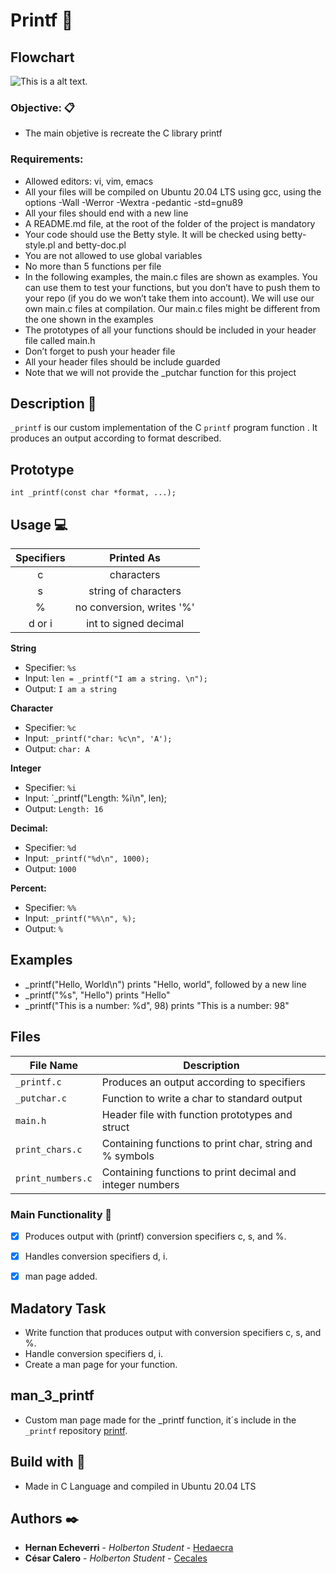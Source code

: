 # Printf :floppy_disk: 

## Flowchart

![This is a alt text.](https://app.code2flow.com/0FVgTQYGFEqX.png "This is a sample image.")

### Objective: :clipboard:

* The main objetive is recreate the C library printf

### Requirements:

* Allowed editors: vi, vim, emacs
* All your files will be compiled on Ubuntu 20.04 LTS using gcc, using the options -Wall -Werror -Wextra -pedantic -std=gnu89
* All your files should end with a new line
* A README.md file, at the root of the folder of the project is mandatory
* Your code should use the Betty style. It will be checked using betty-style.pl and betty-doc.pl
* You are not allowed to use global variables
* No more than 5 functions per file
* In the following examples, the main.c files are shown as examples. You can use them to test your functions, but you don’t have to push them to your repo (if you do we won’t take them into account). We will use our own main.c files at compilation. Our main.c files might be different from the one shown in the examples
* The prototypes of all your functions should be included in your header file called main.h
* Don’t forget to push your header file
* All your header files should be include guarded
* Note that we will not provide the _putchar function for this project

## Description :page_with_curl:

`_printf` is our custom implementation of the C `printf` program function . It produces an output according to format described.

## Prototype

```
int _printf(const char *format, ...);
```

## Usage :computer:

|Specifiers   |  Printed As  |
| :------------: | :------------: |
| c  |  characters |
|s   | string of characters  |
| %  | no conversion, writes '%'  |
|  d or i  | int to signed decimal  |

**String**
* Specifier: `%s`
* Input:  `len = _printf("I am a string. \n");`
* Output: `I am a string`

**Character**
* Specifier: `%c`
* Input:  `_printf("char: %c\n", 'A');`
* Output: `char: A`

**Integer**
* Specifier: `%i`
* Input:  `_printf("Length: %i\n", len);
* Output: `Length: 16`

**Decimal:**
* Specifier: `%d`
* Input:  `_printf("%d\n", 1000);`
* Output: `1000`

**Percent:**
* Specifier: `%%` 
* Input:  `_printf("%%\n", %);`
* Output: `%`

## Examples

* _printf("Hello, World\n") prints "Hello, world", followed by a new line
* _printf("%s", "Hello") prints "Hello"
* _printf("This is a number: %d", 98) prints "This is a number: 98"

## Files
File Name | Description
--- | ---
`_printf.c` | Produces an output according to specifiers 
`_putchar.c` | Function to write a char to standard output
`main.h` | Header file with function prototypes and struct
`print_chars.c` | Containing functions to print char, string and % symbols
`print_numbers.c` | Containing functions to print decimal and integer numbers

### Main Functionality :rocket:

- [X] Produces output with (printf) conversion specifiers c, s, and %.
- [X] Handles conversion specifiers d, i.
- [X] man page added.


## Madatory Task

* Write function that produces output with conversion specifiers c, s, and %.
* Handle conversion specifiers d, i.
* Create a man page for your function.

## man_3_printf

* Custom man page made for the _printf function, it´s include in the `_printf` repository [printf](https://github.com/hedaecra/printf).

## Build with :wrench:

* Made in C Language and compiled in Ubuntu 20.04 LTS

## Authors :black_nib:

* **Hernan Echeverri** - *Holberton Student* - [Hedaecra](https://github.com/hedaecra)
* **César Calero** - *Holberton Student* - [Cecales](https://github.com/Cecales)
